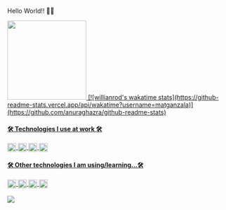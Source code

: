 Hello World!! 👋👋

<div>
  <a href="https://github.com/matganzala">
  <img height="180em" src="https://github-readme-stats.vercel.app/api?username=matganzala&show_icons=true&theme=radical&include_all_commits=true&count_private=true"/>
  [![willianrod's wakatime stats](https://github-readme-stats.vercel.app/api/wakatime?username=matganzala)](https://github.com/anuraghazra/github-readme-stats)
   
  
<div style="display: inline_block">
  <h4>🛠 Technologies I use at work 🛠  </h4>
  <img align="center" alt="mat-ts" height="20" width="20" src="https://cdn.jsdelivr.net/gh/devicons/devicon/icons/typescript/typescript-original.svg" />   
  <img align="center" alt="mat-react" height="20" width="20" src="https://cdn.jsdelivr.net/gh/devicons/devicon/icons/react/react-original.svg" > 
  <img align="center" alt="mat-boot" height="20" width="20" src="https://cdn.jsdelivr.net/gh/devicons/devicon/icons/bootstrap/bootstrap-original.svg" />  
  <img align="center" alt="mat-git" height="20" width="20" img src="https://cdn.jsdelivr.net/gh/devicons/devicon/icons/git/git-original.svg" />  
  
  <h4>🛠 Other technologies I am using/learning...🛠  </h4>
  <img align="center" alt="mat-linux" height="20" width="20" img src="https://cdn.jsdelivr.net/gh/devicons/devicon/icons/linux/linux-original.svg" />
  <img align="center" alt="mat-java" height="20" width="20" img src="https://cdn.jsdelivr.net/gh/devicons/devicon/icons/java/java-original.svg" />
  <img align="center" alt="mat-mondodb" height="20" width="20" img src="https://cdn.jsdelivr.net/gh/devicons/devicon/icons/mongodb/mongodb-original.svg" />
  <img align="center" alt="mat-node" height="20" width="20" img src="https://cdn.jsdelivr.net/gh/devicons/devicon/icons/nodejs/nodejs-original.svg" />
              
 </div> 
 <br>
  
 <div style "display: inline-block">
  <a height="30" width="30" href="https://www.linkedin.com/in/matheus-ganzala-nunes-teixeira-276b4415b/" target="_blank"><img src="https://img.shields.io/badge/-LinkedIn-%230077B5?style=for-the-badge&logo=linkedin&logoColor=white" target="_blank"></a>   
</div>

